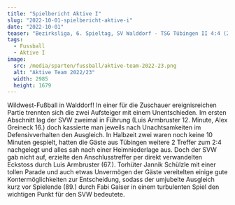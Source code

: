 ```yaml
---
title: "Spielbericht Aktive I"
slug: "2022-10-01-spielbericht-aktive-i"
date: "2022-10-01"
teaser: "Bezirksliga, 6. Spieltag, SV Walddorf - TSG Tübingen II 4:4 (2:2)"
tags:
  - Fussball
  - Aktive I
image:
  src: /media/sparten/fussball/aktive-team-2022-23.png
  alt: "Aktive Team 2022/23"
  width: 2985
  height: 1679 
---
```

Wildwest-Fußball in Walddorf! In einer für die Zuschauer ereignisreichen Partie trennten sich die zwei Aufsteiger mit einem Unentschieden. Im ersten Abschnitt lag der SVW zweimal in Führung (Luis Armbruster 12. Minute, Alex Greineck 16.) doch kassierte man jeweils nach Unachtsamkeiten im Defensivverhalten den Ausgleich. In Halbzeit zwei waren noch keine 10 Minuten gespielt, hatten die Gäste aus Tübingen weitere 2 Treffer zum 2:4 nachgelegt und alles sah nach einer Heimniederlage aus. Doch der SVW gab nicht auf, erzielte den Anschlusstreffer per direkt verwandelten Eckstoss durch Luis Armbruster (67.). Torhüter Jannik Schülzle mit einer tollen Parade und auch etwas Unvermögen der Gäste vereitelten einige gute Kontermöglichkeiten zur Entscheidung, sodass der umjubelte Ausgleich kurz vor Spielende (89.) durch Fabi Gaiser in einem turbulenten Spiel den wichtigen Punkt für den SVW bedeutete.
